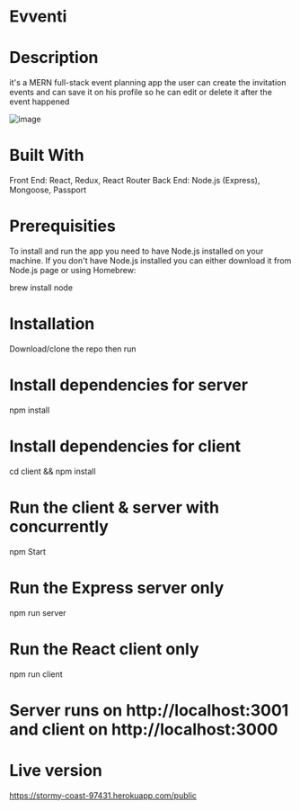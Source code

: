 # Evventi

# Description
it's a MERN full-stack event planning app 
the user can create the invitation events and can save it on his profile so he can edit or delete it after the event happened

![image](https://github.com/shanik1320/Evventi/blob/master/client/src/assets/imgs/evnt.png)

# Built With
Front End: React, Redux, React Router 
Back End: Node.js (Express), Mongoose, Passport

# Prerequisities
To install and run the app you need to have Node.js installed on your machine. If you don't have Node.js installed you can either download it from Node.js page or using Homebrew:

brew install node

# Installation

Download/clone the repo then run

# Install dependencies for server
npm install

# Install dependencies for client
cd client && npm install

# Run the client & server with concurrently
npm Start

# Run the Express server only
npm run server

# Run the React client only
npm run client

# Server runs on http://localhost:3001 and client on http://localhost:3000


# Live version

https://stormy-coast-97431.herokuapp.com/public
